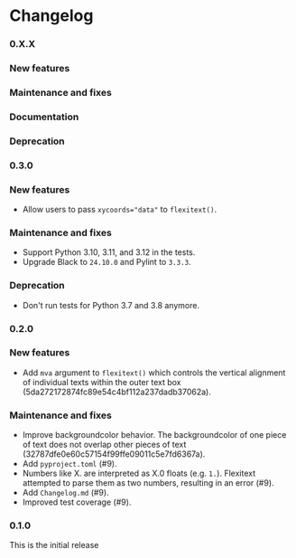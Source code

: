 # Changelog

### 0.X.X

### New features

### Maintenance and fixes

### Documentation

### Deprecation

### 0.3.0

### New features

* Allow users to pass `xycoords="data"` to `flexitext()`.

### Maintenance and fixes

* Support Python 3.10, 3.11, and 3.12 in the tests.
* Upgrade Black to `24.10.0` and Pylint to `3.3.3`.

### Deprecation

* Don't run tests for Python 3.7 and 3.8 anymore.

### 0.2.0

### New features

* Add `mva` argument to `flexitext()` which controls the vertical alignment of individual texts within the outer text box (5da272172874fc89e54c4bf112a237dadb37062a).

### Maintenance and fixes

* Improve backgroundcolor behavior. The backgroundcolor of one piece of text does not overlap other pieces of text (32787dfe0e60c57154f99ffe09011c5e7fd6367a).
* Add `pyproject.toml` (#9).
* Numbers like X. are interpreted as X.0 floats (e.g. `1.`). Flexitext attempted to parse them as two numbers, resulting in an error (#9).
* Add `Changelog.md` (#9).
* Improved test coverage (#9).

### 0.1.0

This is the initial release

